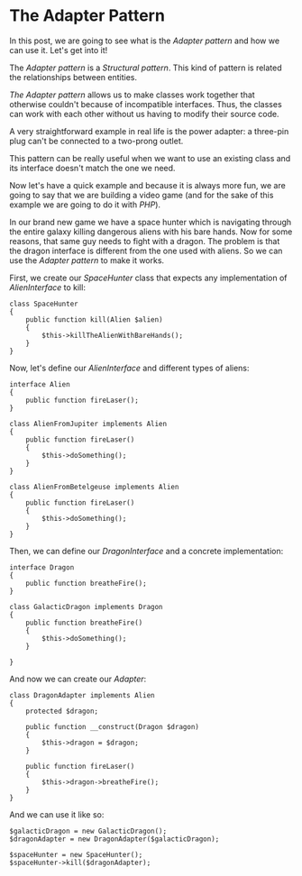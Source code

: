 # The Adapter Pattern #

In this post, we are going to see what is the _Adapter pattern_ and how we can use it. Let's get into it!

The _Adapter pattern_ is a _Structural pattern_. This kind of pattern is related the relationships between entities.

_The Adapter pattern_ allows us to make classes work together that otherwise couldn't because of incompatible interfaces. Thus, the classes can work with each other without us having to modify their source code.

A very straightforward example in real life is the power adapter: a three-pin plug can't be connected to a two-prong outlet.

This pattern can be really useful when we want to use an existing class and its interface doesn't match the one we need.

Now let's have a quick example and because it is always more fun, we are going to say that we are building a video game (and for the sake of this example we are going to do it with _PHP_).

In our brand new game we have a space hunter which is navigating through the entire galaxy killing dangerous aliens with his bare hands. Now for some reasons, that same guy needs to fight with a dragon. The problem is that the dragon interface is different from the one used with aliens. So we can use the _Adapter pattern_ to make it works.

First, we create our _SpaceHunter_ class that expects any implementation of _AlienInterface_ to kill:

    class SpaceHunter
    {
        public function kill(Alien $alien)
        {
            $this->killTheAlienWithBareHands();
        }
    }

Now, let's define our _AlienInterface_ and different types of aliens:

    interface Alien
    {
        public function fireLaser();
    }

    class AlienFromJupiter implements Alien
    {
        public function fireLaser()
        {
            $this->doSomething();
        }
    }

    class AlienFromBetelgeuse implements Alien
    {
        public function fireLaser()
        {
            $this->doSomething();
        }
    }

Then, we can define our _DragonInterface_ and a concrete implementation:

    interface Dragon 
    {
        public function breatheFire();
    }

    class GalacticDragon implements Dragon
    {
        public function breatheFire()
        {
            $this->doSomething();
        }

    }

And now we can create our _Adapter_:

    class DragonAdapter implements Alien
    {
        protected $dragon;

        public function __construct(Dragon $dragon)
        {
            $this->dragon = $dragon;
        }

        public function fireLaser()
        {
            $this->dragon->breatheFire();
        }
    }

And we can use it like so:

    $galacticDragon = new GalacticDragon();
    $dragonAdapter = new DragonAdapter($galacticDragon);

    $spaceHunter = new SpaceHunter();
    $spaceHunter->kill($dragonAdapter);